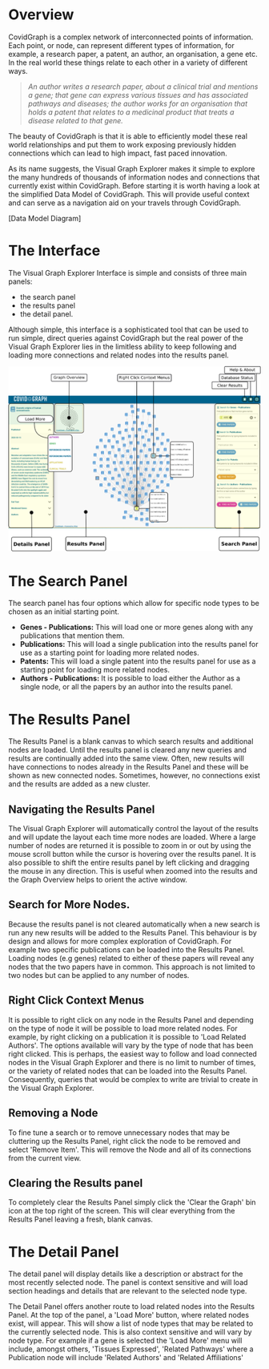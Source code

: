 # Overview

CovidGraph is a complex network of interconnected points of information. Each point, or node, can represent different types of information, for example, a research paper, a patent, an author, an organisation, a gene etc. In the real world these things relate to each other in a variety of different ways.

> _An author writes a research paper, about a clinical trial and mentions a gene; that gene can express various tissues and has associated pathways and diseases; the author works for an organisation that holds a patent that relates to a medicinal product that treats a disease related to that gene._

The beauty of CovidGraph is that it is able to efficiently model these real world relationships and put them to work exposing previously hidden connections which can lead to high impact, fast paced innovation.

As its name suggests, the Visual Graph Explorer makes it simple to explore the many hundreds of thousands of information nodes and connections that currently exist within CovidGraph. Before starting it is worth having a look at the simplified Data Model of CovidGraph. This will provide useful context and can serve as a navigation aid on your travels through CovidGraph.

[Data Model Diagram]

# The Interface

The Visual Graph Explorer Interface is simple and consists of three main panels:

- the search panel
- the results panel
- the detail panel.

Although simple, this interface is a sophisticated tool that can be used to run simple, direct queries against CovidGraph but the real power of the Visual Graph Explorer lies in the limitless ability to keep following and loading more connections and related nodes into the results panel.

![The Visual Graph Explorer](./interface.png)

# The Search Panel

The search panel has four options which allow for specific node types to be chosen as an initial starting point.

- **Genes - Publications:** This will load one or more genes along with any publications that mention them.
- **Publications:** This will load a single publication into the results panel for use as a starting point for loading more related nodes.
- **Patents:** This will load a single patent into the results panel for use as a starting point for loading more related nodes.
- **Authors - Publications:** It is possible to load either the Author as a single node, or all the papers by an author into the results panel.

# The Results Panel

The Results Panel is a blank canvas to which search results and additional nodes are loaded. Until the results panel is cleared any new queries and results are continually added into the same view. Often, new results will have connections to nodes already in the Results Panel and these will be shown as new connected nodes. Sometimes, however, no connections exist and the results are added as a new cluster.

## Navigating the Results Panel

The Visual Graph Explorer will automatically control the layout of the results and will update the layout each time more nodes are loaded. Where a large number of nodes are returned it is possible to zoom in or out by using the mouse scroll button while the cursor is hovering over the results panel. It is also possible to shift the entire results panel by left clicking and dragging the mouse in any direction. This is useful when zoomed into the results and the Graph Overview helps to orient the active window.

## Search for More Nodes.

Because the results panel is not cleared automatically when a new search is run any new results will be added to the Results Panel. This behaviour is by design and allows for more complex exploration of CovidGraph. For example two specific publications can be loaded into the Results Panel. Loading nodes (e.g genes) related to either of these papers will reveal any nodes that the two papers have in common. This approach is not limited to two nodes but can be applied to any number of nodes.

## Right Click Context Menus

It is possible to right click on any node in the Results Panel and depending on the type of node it will be possible to load more related nodes. For example, by right clicking on a publication it is possible to 'Load Related Authors'. The options available will vary by the type of node that has been right clicked. This is perhaps, the easiest way to follow and load connected nodes in the Visual Graph Explorer and there is no limit to number of times, or the variety of related nodes that can be loaded into the Results Panel. Consequently, queries that would be complex to write are trivial to create in the Visual Graph Explorer.

## Removing a Node

To fine tune a search or to remove unnecessary nodes that may be cluttering up the Results Panel, right click the node to be removed and select 'Remove Item'. This will remove the Node and all of its connections from the current view.

## Clearing the Results panel

To completely clear the Results Panel simply click the 'Clear the Graph' bin icon at the top right of the screen. This will clear everything from the Results Panel leaving a fresh, blank canvas.

# The Detail Panel

The detail panel will display details like a description or abstract for the most recently selected node. The panel is context sensitive and will load section headings and details that are relevant to the selected node type.

The Detail Panel offers another route to load related nodes into the Results Panel. At the top of the panel, a 'Load More' button, where related nodes exist, will appear. This will show a list of node types that may be related to the currently selected node. This is also context sensitive and will vary by node type. For example if a gene is selected the 'Load More' menu will include, amongst others, 'Tissues Expressed', 'Related Pathways' where a Publication node will include 'Related Authors' and 'Related Affiliations'
